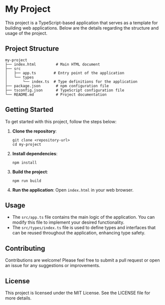 # My Project

This project is a TypeScript-based application that serves as a template for building web applications. Below are the details regarding the structure and usage of the project.

## Project Structure

```
my-project
├── index.html         # Main HTML document
├── src
│   ├── app.ts        # Entry point of the application
│   └── types
│       └── index.ts  # Type definitions for the application
├── package.json       # npm configuration file
├── tsconfig.json      # TypeScript configuration file
└── README.md          # Project documentation
```

## Getting Started

To get started with this project, follow the steps below:

1. **Clone the repository**:
   ```
   git clone <repository-url>
   cd my-project
   ```

2. **Install dependencies**:
   ```
   npm install
   ```

3. **Build the project**:
   ```
   npm run build
   ```

4. **Run the application**:
   Open `index.html` in your web browser.

## Usage

- The `src/app.ts` file contains the main logic of the application. You can modify this file to implement your desired functionality.
- The `src/types/index.ts` file is used to define types and interfaces that can be reused throughout the application, enhancing type safety.

## Contributing

Contributions are welcome! Please feel free to submit a pull request or open an issue for any suggestions or improvements.

## License

This project is licensed under the MIT License. See the LICENSE file for more details.